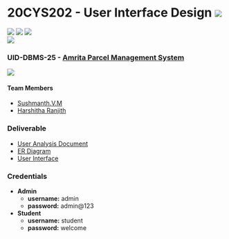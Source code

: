 # 20CYS202 - User Interface Design ![](https://img.shields.io/badge/-Completed-darkgreen)
![](https://img.shields.io/badge/Batch-21CYS-lightgreen) ![](https://img.shields.io/badge/UG-blue) ![](https://img.shields.io/badge/Subject-UID-blue) <br/>
![](https://img.shields.io/badge/Category-BRIG-purple)

### UID-DBMS-25 - [Amrita Parcel Management System](https://sushmanthvm.github.io/20CYS202-UID/Mini-Project/)
![](https://img.shields.io/badge/Template-Own-gold)

#### Team Members
- [Sushmanth.V.M]()
- [Harshitha Ranjith]()

### Deliverable 
- [User Analysis Document](UID-DBMS-25_UAD.pdf)
- [ER Diagram](UID-DBMS-25_ER_Diagram.pdf)
- [User Interface](UI/)

### Credentials
- **Admin**
  - **username:** admin
  - **password:** admin@123
- **Student**
  - **username:** student
  - **password:** welcome

